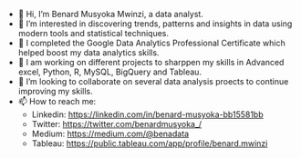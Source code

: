 - 👋 Hi, I’m Benard Musyoka Mwinzi, a data analyst.
- 👀 I’m interested in discovering trends, patterns and insights in data using modern tools and statistical techniques.
- 🌱 I completed the Google Data Analytics Professional Certificate which helped boost my data analytics skills.
- 🌱 I am working on different projects to sharppen my skills in Advanced excel, Python, R, MySQL, BigQuery and Tableau.
- 💞️ I’m looking to collaborate on several data analysis proects to continue improving my skills.
- 📫 How to reach me:
    - Linkedin: https://linkedin.com/in/benard-musyoka-bb15581bb
    - Twitter: https://twitter.com/benardmusyoka_/
    - Medium: https://medium.com/@benadata
    - Tableau: https://public.tableau.com/app/profile/benard.mwinzi

<!---
BenaData/BenaData is a ✨ special ✨ repository because its `README.md` (this file) appears on your GitHub profile.
You can click the Preview link to take a look at your changes.
--->
